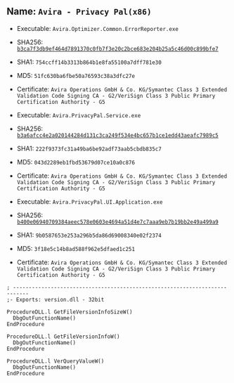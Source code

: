 ## Name: `Avira - Privacy Pal(x86)`

* Executable: `Avira.Optimizer.Common.ErrorReporter.exe`
* SHA256: [`b3ca7f3db9ef464d7891370c0fb7f3e20c2bce683e204b25a5c46d00c899bfe7`](https://www.hybrid-analysis.com/search?query=b3ca7f3db9ef464d7891370c0fb7f3e20c2bce683e204b25a5c46d00c899bfe7)
* SHA1: `754ccff14b3313b864b1e8fa55100a7dff781e30`
* MD5: `51fc630ba6fbe50a76593c38a3dfc27e`
* Certificate: `Avira Operations GmbH & Co. KG/Symantec Class 3 Extended Validation Code Signing CA - G2/VeriSign Class 3 Public Primary Certification Authority - G5`

* Executable: `Avira.PrivacyPal.Service.exe`
* SHA256: [`b3a6afcc4e2a020144284d131c3ca249f534e4bc657b1ce1edd43aeafc7989c5`](https://www.hybrid-analysis.com/search?query=b3a6afcc4e2a020144284d131c3ca249f534e4bc657b1ce1edd43aeafc7989c5)
* SHA1: `222f9373fc31a49ba6be92adf73aab5cbdb835c7`
* MD5: `043d2289eb1fbd53679d07ce10a0c876`
* Certificate: `Avira Operations GmbH & Co. KG/Symantec Class 3 Extended Validation Code Signing CA - G2/VeriSign Class 3 Public Primary Certification Authority - G5`

* Executable: `Avira.PrivacyPal.UI.Application.exe`
* SHA256: [`b400e06940709384aeec578e0603e4694a51d4e7c7aaa9eb7b19bb2e49a499a9`](https://www.hybrid-analysis.com/search?query=b400e06940709384aeec578e0603e4694a51d4e7c7aaa9eb7b19bb2e49a499a9)
* SHA1: `9b0587653e253a296b5da86d69008340e02f2374`
* MD5: `3f18e5c14b8ad588f962e5dfaed1c251`
* Certificate: `Avira Operations GmbH & Co. KG/Symantec Class 3 Extended Validation Code Signing CA - G2/VeriSign Class 3 Public Primary Certification Authority - G5`


```
; ---------------------------------------------------------------------------
;- Exports: version.dll - 32bit

ProcedureDLL.l GetFileVersionInfoSizeW()
  DbgOutFunctionName()
EndProcedure

ProcedureDLL.l GetFileVersionInfoW()
  DbgOutFunctionName()
EndProcedure

ProcedureDLL.l VerQueryValueW()
  DbgOutFunctionName()
EndProcedure
```